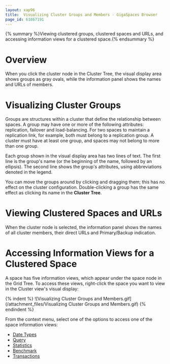 ```yaml
---
layout: xap96
title:  Visualizing Cluster Groups and Members - GigaSpaces Browser
page_id: 61867191
---
```


{% summary %}Viewing clustered groups, clustered spaces and URLs, and accessing information views for a clustered space.{% endsummary %}

# Overview

When you click the cluster node in the Cluster Tree, the visual display area shows groups as gray ovals, while the information panel shows the names and URLs of members.

# Visualizing Cluster Groups

Groups are structures within a cluster that define the relationship between spaces. A group may have one or more of the following attributes: replication, failover and load-balancing. For two spaces to maintain a replication link, for example, both must belong to a replication group. A cluster must have at least one group, and spaces may not belong to more than one group.

Each group shown in the visual display area has two lines of text. The first line is the group's name (or the beginning of the name, followed by an ellipsis). The second line shows the group's attributes, using abbreviations denoted in the legend.

You can move the groups around by clicking and dragging them; this has no effect on the cluster configuration. Double-clicking a group has the same effect as clicking its name in the **Cluster Tree**.

# Viewing Clustered Spaces and URLs

When the cluster node is selected, the information panel shows the names of all cluster members, their direct URLs and Primary/Backup indication.

# Accessing Information Views for a Clustered Space

A space has five information views, which appear under the space node in the Grid Tree. To access these views, right-click the space you want to view in the Cluster view's visual display:

{% indent %}
![Visualizing Cluster Groups and Members.gif](/attachment_files/Visualizing Cluster Groups and Members.gif)
{% endindent %}

From the context menu, select one of the options to access one of the space information views:

- [Date Types](/xap96/data-types-view---gigaspaces-browser.html)
- [Query](/xap96/query-view---gigaspaces-browser.html)
- [Statistics](/xap96/statistics-view---gigaspaces-browser.html)
- [Benchmark](/xap96/benchmark-view---gigaspaces-browser.html)
- [Transactions](/xap96/transactions-view---gigaspaces-browser.html)
